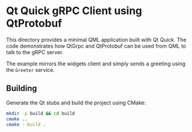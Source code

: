 # Qt Quick gRPC Client using QtProtobuf

This directory provides a minimal QML application built with Qt Quick. The code demonstrates how QtGrpc and QtProtobuf can be used from QML to talk to the gRPC server.

The example mirrors the widgets client and simply sends a greeting using the
`Greeter` service.

## Building

Generate the Qt stubs and build the project using CMake:

```bash
mkdir -p build && cd build
cmake ..
cmake --build .
```
